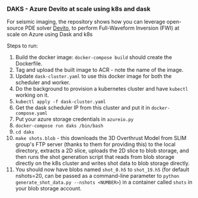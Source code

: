 ### DAKS - Azure Devito at scale using k8s and dask
For seismic imaging, the repository shows how you can leverage open-source PDE solver [Devito](https://www.devitoproject.org/), to perform Full-Waveform Inversion (FWI) at scale on Azure using Dask and k8s  

Steps to run:
1. Build the docker image: `docker-compose build` should create the Dockerfile. 
2. Tag and upload the built image to ACR - note the name of the image. 
3. Update `dask-cluster.yaml` to use this docker image for both the scheduler and worker. 
4. Do the background to provision a kubernetes cluster and have `kubectl` working on it. 
5. `kubectl apply -f dask-cluster.yaml`
6. Get the dask scheduler IP from this cluster and put it in `docker-compose.yaml`
7. Put your azure storage credentials in `azureio.py`
6. `docker-compose run daks /bin/bash`
7. `cd daks`
8. `make shots.blob` - this downloads the 3D Overthrust Model from SLIM group's FTP server (thanks to them for providing this) to the local directory, extracts a 2D slice, uploads the 2D slice to blob storage, and then runs the shot generation script that reads from blob storage directly on the k8s cluster and writes shot data to blob storage directly. 
9. You should now have blobs named `shot_0.h5` to `shot_19.h5` (for default nshots=20, can be passed as a command-line parameter to `python generate_shot_data.py --nshots <NUMBER>`) in a container called `shots` in your blob storage account. 
